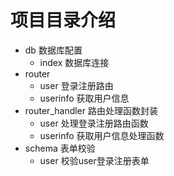 # 项目目录介绍
- db 数据库配置
  - index 数据库连接
- router 
  - user 登录注册路由
  - userinfo 获取用户信息
- router_handler 路由处理函数封装
  - user 处理登录注册路由函数
  - userinfo 获取用户信息处理函数
- schema 表单校验
  - user 校验user登录注册表单